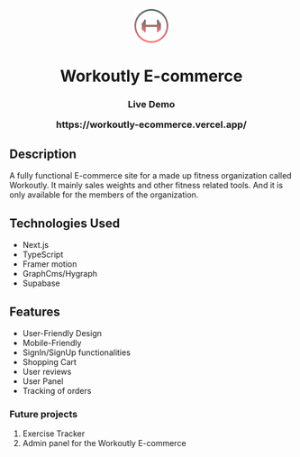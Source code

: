   <p align="center"><img src="https://github.com/Inosensey/workoutly-ecommerce/blob/main/public/img/Logo.png" alt="Workoutly Logo" /></p>
  <h1 align="center">Workoutly E-commerce<br> 
  <h3 align="center">Live Demo<br> <p>https://workoutly-ecommerce.vercel.app/</p></h3>

## Description

A fully functional E-commerce site for a made up fitness organization called Workoutly. It mainly sales weights and other fitness related tools. And it is only available for the members of the organization.

## Technologies Used

- Next.js
- TypeScript
- Framer motion
- GraphCms/Hygraph
- Supabase

## Features

- User-Friendly Design
- Mobile-Friendly
- SignIn/SignUp functionalities
- Shopping Cart
- User reviews
- User Panel
- Tracking of orders

### Future projects

1. Exercise Tracker
2. Admin panel for the Workoutly E-commerce
